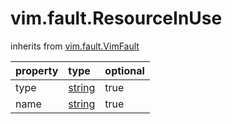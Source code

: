 vim.fault.ResourceInUse
=======================
inherits from [vim.fault.VimFault](docs/vim.fault.VimFault.md)

| property | type | optional |
|:---------|:-----|:---------|
| type | [string](string.md "string") | true |
| name | [string](string.md "string") | true |
